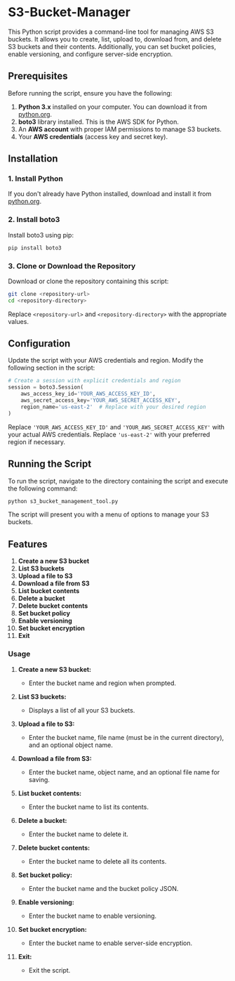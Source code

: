 # S3-Bucket-Manager


This Python script provides a command-line tool for managing AWS S3 buckets. It allows you to create, list, upload to, download from, and delete S3 buckets and their contents. Additionally, you can set bucket policies, enable versioning, and configure server-side encryption.

## Prerequisites

Before running the script, ensure you have the following:

1. **Python 3.x** installed on your computer. You can download it from [python.org](https://www.python.org/).
2. **boto3** library installed. This is the AWS SDK for Python.
3. An **AWS account** with proper IAM permissions to manage S3 buckets.
4. Your **AWS credentials** (access key and secret key).

## Installation

### 1. Install Python

If you don't already have Python installed, download and install it from [python.org](https://www.python.org/downloads/).

### 2. Install boto3

Install boto3 using pip:

```bash
pip install boto3
```

### 3. Clone or Download the Repository

Download or clone the repository containing this script:

```bash
git clone <repository-url>
cd <repository-directory>
```

Replace `<repository-url>` and `<repository-directory>` with the appropriate values.

## Configuration

Update the script with your AWS credentials and region. Modify the following section in the script:

```python
# Create a session with explicit credentials and region
session = boto3.Session(
    aws_access_key_id='YOUR_AWS_ACCESS_KEY_ID',
    aws_secret_access_key='YOUR_AWS_SECRET_ACCESS_KEY',
    region_name='us-east-2'  # Replace with your desired region
)
```

Replace `'YOUR_AWS_ACCESS_KEY_ID'` and `'YOUR_AWS_SECRET_ACCESS_KEY'` with your actual AWS credentials. Replace `'us-east-2'` with your preferred region if necessary.

## Running the Script

To run the script, navigate to the directory containing the script and execute the following command:

```bash
python s3_bucket_management_tool.py
```

The script will present you with a menu of options to manage your S3 buckets.

## Features

1. **Create a new S3 bucket**
2. **List S3 buckets**
3. **Upload a file to S3**
4. **Download a file from S3**
5. **List bucket contents**
6. **Delete a bucket**
7. **Delete bucket contents**
8. **Set bucket policy**
9. **Enable versioning**
10. **Set bucket encryption**
11. **Exit**

### Usage

1. **Create a new S3 bucket:**
   - Enter the bucket name and region when prompted.

2. **List S3 buckets:**
   - Displays a list of all your S3 buckets.

3. **Upload a file to S3:**
   - Enter the bucket name, file name (must be in the current directory), and an optional object name.

4. **Download a file from S3:**
   - Enter the bucket name, object name, and an optional file name for saving.

5. **List bucket contents:**
   - Enter the bucket name to list its contents.

6. **Delete a bucket:**
   - Enter the bucket name to delete it.

7. **Delete bucket contents:**
   - Enter the bucket name to delete all its contents.

8. **Set bucket policy:**
   - Enter the bucket name and the bucket policy JSON.

9. **Enable versioning:**
   - Enter the bucket name to enable versioning.

10. **Set bucket encryption:**
    - Enter the bucket name to enable server-side encryption.

11. **Exit:**
    - Exit the script.

